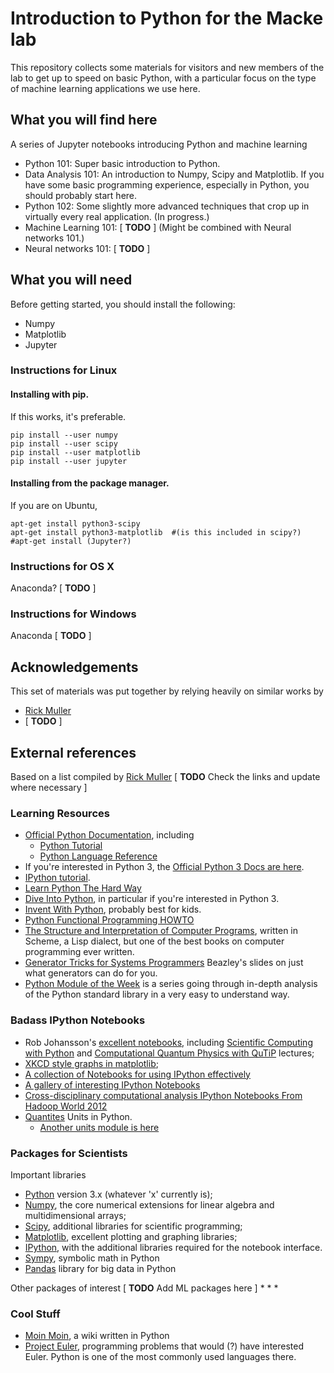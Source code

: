 # Introduction to Python for the Macke lab

This repository collects some materials for visitors and new members of the lab to get up to speed on basic Python, with a particular focus on the type of machine learning applications we use here.

## What you will find here

A series of Jupyter notebooks introducing Python and machine learning
  - Python 101: Super basic introduction to Python.
  - Data Analysis 101: An introduction to Numpy, Scipy and Matplotlib. If you have some basic programming experience, especially in Python, you should probably start here.
  - Python 102: Some slightly more advanced techniques that crop up in virtually every real application. (In progress.)
  - Machine Learning 101: [ **TODO** ] (Might be combined with Neural networks 101.)
  - Neural networks 101: [ **TODO** ]

## What you will need

Before getting started, you should install the following:

  - Numpy
  - Matplotlib
  - Jupyter
  
  
### Instructions for Linux

#### Installing with pip.
If this works, it's preferable.

    pip install --user numpy
    pip install --user scipy
    pip install --user matplotlib
    pip install --user jupyter


#### Installing from the package manager.
If you are on Ubuntu,

    apt-get install python3-scipy
    apt-get install python3-matplotlib  #(is this included in scipy?)
    #apt-get install (Jupyter?)


### Instructions for OS X

Anaconda? [ **TODO** ]

### Instructions for Windows

Anaconda [ **TODO** ]

## Acknowledgements

This set of materials was put together by relying heavily on similar works by
  - [Rick Muller](http://nbviewer.jupyter.org/gist/rpmuller/5920182#ii.-numpy-and-scipy)
  - [ **TODO** ]

## External references

Based on a list compiled by [Rick Muller](http://nbviewer.jupyter.org/gist/rpmuller/5920182#ii.-numpy-and-scipy)
[ **TODO** Check the links and update where necessary ]

### Learning Resources
* [Official Python Documentation](http://docs.python.org/2.7), including
    - [Python Tutorial](http://docs.python.org/2.7/tutorial)
    - [Python Language Reference](http://docs.python.org/2.7/reference)
* If you're interested in Python 3, the [Official Python 3 Docs are here](http://docs.python.org/3/).
* [IPython tutorial](http://ipython.org/ipython-doc/dev/interactive/tutorial.html).
* [Learn Python The Hard Way](http://learnpythonthehardway.org/book/)
* [Dive Into Python](http://www.diveintopython.net/), in particular if you're interested in Python 3.
* [Invent With Python](http://inventwithpython.com/), probably best for kids.
* [Python Functional Programming HOWTO](http://docs.python.org/2/howto/functional.html)
* [The Structure and Interpretation of Computer Programs](http://mitpress.mit.edu/sicp/full-text/book/book.html), written in Scheme, a Lisp dialect, but one of the best books on computer programming ever written.
* [Generator Tricks for Systems Programmers](http://www.dabeaz.com/generators/) Beazley's slides on just what generators can do for you.
* [Python Module of the Week](http://pymotw.com/2/contents.html) is a series going through in-depth analysis of the Python standard library in a very easy to understand way.

### Badass IPython Notebooks
* Rob Johansson's [excellent notebooks](http://jrjohansson.github.io/), including [Scientific Computing with Python](https://github.com/jrjohansson/scientific-python-lectures) and [Computational Quantum Physics with QuTiP](https://github.com/jrjohansson/qutip-lectures) lectures;
* [XKCD style graphs in matplotlib](http://nbviewer.ipython.org/url/jakevdp.github.com/downloads/notebooks/XKCD_plots.ipynb);
* [A collection of Notebooks for using IPython effectively](https://github.com/ipython/ipython/tree/master/examples/notebooks#a-collection-of-notebooks-for-using-ipython-effectively)
* [A gallery of interesting IPython Notebooks](https://github.com/ipython/ipython/wiki/A-gallery-of-interesting-IPython-Notebooks)
* [Cross-disciplinary computational analysis IPython Notebooks From Hadoop World 2012](https://github.com/invisibleroads/crosscompute-tutorials)
* [Quantites](http://nbviewer.ipython.org/urls/raw.github.com/tbekolay/pyconca2012/master/QuantitiesTutorial.ipynb) Units in Python.
    - [Another units module is here](http://www.southampton.ac.uk/~fangohr/blog/)

### Packages for Scientists
Important libraries

* [Python](http://www.python.org) version 3.x (whatever 'x' currently is);
* [Numpy](http://www.numpy.org), the core numerical extensions for linear algebra and multidimensional arrays;
* [Scipy](http://www.scipy.org), additional libraries for scientific programming;
* [Matplotlib](http://matplotlib.sf.net), excellent plotting and graphing libraries;
* [IPython](http://ipython.org), with the additional libraries required for the notebook interface.
* [Sympy](http://sympy.org), symbolic math in Python
* [Pandas](http://pandas.pydata.org/) library for big data in Python

Other packages of interest
[ **TODO** Add ML packages here ]
* 
* 
* 


### Cool Stuff
* [Moin Moin](http://moinmo.in/), a wiki written in Python
* [Project Euler](http://projecteuler.net/), programming problems that would (?) have interested Euler. Python is one of the most commonly used languages there.
